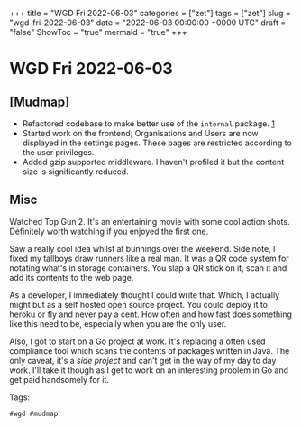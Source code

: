 +++
title = "WGD Fri 2022-06-03"
categories = ["zet"]
tags = ["zet"]
slug = "wgd-fri-2022-06-03"
date = "2022-06-03 00:00:00 +0000 UTC"
draft = "false"
ShowToc = "true"
mermaid = "true"
+++

# WGD Fri 2022-06-03

## [Mudmap]

- Refactored codebase to make better use of the `internal` package.
  [1](https://dave.cheney.net/2019/10/06/use-internal-packages-to-reduce-your-public-api-surface)
- Started work on the frontend; Organisations and Users are now displayed in the settings pages.
  These pages are restricted according to the user privileges. 
- Added gzip supported middleware. I haven't profiled it but the content size is significantly
  reduced. 

## Misc

Watched Top Gun 2. It's an entertaining movie with some cool action shots. Definitely worth
watching if you enjoyed the first one.

Saw a really cool idea whilst at bunnings over the weekend. Side note, I fixed my tallboys draw runners like a
real man. It was a QR code system for notating what's in storage containers. You slap a QR stick
on it, scan it and add its contents to the web page.

As a developer, I immediately thought I could write that. Which, I actually might but as a self
hosted open source project. You could deploy it to heroku or fly and never pay a cent. How often
and how fast does something like this need to be, especially when you are the only user. 

Also, I got to start on a Go project at work. It's replacing a often used compliance tool which
scans the contents of packages written in Java. The only caveat, it's a *side project* and can't
get in the way of my day to day work. I'll take it though as I get to work on an interesting
problem in Go and get paid handsomely for it.

Tags:

    #wgd #mudmap


